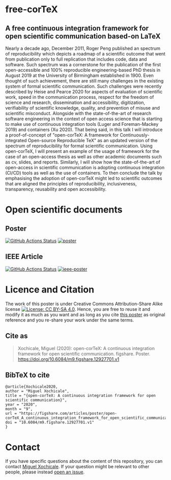 # free-corTeX
## A free continuous integration framework for open scientific communication based-on LaTeX 

Nearly a decade ago, December 2011, Roger Peng published an spectrum of reproducibility 
which depicts a roadmap of a scientific outcome
that went from publication only to full replication that includes code, data and software.
Such spectrum was a cornerstone for 
the publication of the first open-accessible 
and 100\% reproducible engineering-based PhD thesis in August 2019 
at the University of Birmingham established in 1900.
Even thought of such achievement, there are still many challenges in the existing system 
of formal scientific communication.
Such challenges were recently described by Heise and Pearce 2020
for aspects of evaluation of scientific work, 
speed in the communication process,
respect for the freedom of science and research,
dissemination and accessibility, digitization,
verifiability of scientific knowledge, quality, 
and prevention of misuse and scientific misconduct.
Alongside with the state-of-the-art of research software engineering
in the context of open access science that is starting to make use 
of continuous integration tools (Luger and Foreman-Mackey 2019) and containers (Xu 2020).
That being said, in this talk I will introduce a proof-of-concept of 
"open-corTeX: A framework for Continuously-integrated Open-source Reproducible TeX" 
as an updated version of the spectrum of reproducibility for 
formal scientific communication.
Using open-corTeX, I will present an example of the usage of framework 
for the case of an open-access thesis 
as well as other academic documents such as cv, slides, and reports. 
Similarly, I will show how the state-of-the-art of open-access in scientific 
communication is adopting continuous integration (CI/CD) tools
as well as the use of containers.
To then conclude the talk by emphasising 
the adoption of open-corTeX might led to scientific outcomes 
that are aligned the principles of 
reproducibility, inclusiveness, transparency,
reusability  and open accessibility.

# Open scientific documents
## Poster
[![GitHub Actions Status](https://github.com/free-cortex/framework/workflows/Compiling-TeX-Poster/badge.svg)](https://github.com/free-cortex/framework/actions) [![poster](https://img.shields.io/badge/read-the%20poster-blue.svg)](https://github.com/free-cortex/framework/blob/generated-pdfs/poster.pdf)
## IEEE Article
[![GitHub Actions Status](https://github.com/free-cortex/framework/workflows/Compiling-TeX-IEEE-article/badge.svg)](https://github.com/free-cortex/framework/actions) [![ieee-poster](https://img.shields.io/badge/read-the£%20ieeearticle-blue.svg)](https://github.com/free-cortex/framework/blob/generated-pdfs/ieee-article.pdf)

# Licence and Citation 
The work of this poster is under Creative Commons Attribution-Share Alike license [![License: CC BY-SA 4.0](https://licensebuttons.net/l/by-sa/4.0/80x15.png)](https://creativecommons.org/licenses/by-sa/4.0/). Hence, you are free to reuse it and modify it as much as you want
and as long as you cite [this poster](https://github.com/mxochicale/rrts2020/issues) 
as original reference and you re-share your work under the same terms.

## Cite as 
> Xochicale, Miguel (2020): open-corTeX: A continuous integration framework for open scientific communication. figshare. Poster. https://doi.org/10.6084/m9.figshare.12927701.v1

## BibTeX to cite
```
@article{Xochicale2020,
author = "Miguel Xochicale",
title = "{open-corTeX: A continuous integration framework for open scientific communication}",
year = "2020",
month = "9",
url = "https://figshare.com/articles/poster/open-corTeX_A_continuous_integration_framework_for_open_scientific_communication/12927701",
doi = "10.6084/m9.figshare.12927701.v1"
}
```
# Contact 
If you have specific questions about the content of this repository, you can contact 
[Miguel Xochicale](mailto:perez.xochicale@gmail.com?subject="[open-cortex]"). 
If your question might be relevant to other people, please instead 
[open an issue](https://github.com/free-cortex/framework/issues).

